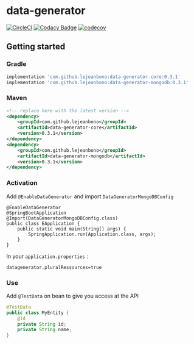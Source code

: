 # data-generator
[![CircleCI](https://img.shields.io/circleci/build/github/LeJeanbono/data-generator)](https://circleci.com/gh/LeJeanbono/data-generator)
[![Codacy Badge](https://img.shields.io/codacy/grade/f018f2014d6549a192e78f7476d480c7)](https://www.codacy.com/manual/jean.michel.lec/data-generator?utm_source=github.com&amp;utm_medium=referral&amp;utm_content=LeJeanbono/data-generator&amp;utm_campaign=Badge_Grade)
[![codecov](https://img.shields.io/codecov/c/github/LeJeanbono/data-generator)](https://codecov.io/gh/LeJeanbono/data-generator)
## Getting started
### Gradle
```groovy
implementation 'com.github.lejeanbono:data-generator-core:0.3.1'
implementation 'com.github.lejeanbono:data-generator-mongodb:0.3.1'
```
### Maven
```xml
<!-- replace here with the latest version -->
<dependency>
    <groupId>com.github.lejeanbono</groupId>
    <artifactId>data-generator-core</artifactId>
    <version>0.3.1</version>
</dependency>
<dependency>
    <groupId>com.github.lejeanbono</groupId>
    <artifactId>data-generator-mongodb</artifactId>
    <version>0.3.1</version>
</dependency>
```
### Activation
Add `@EnableDataGenerator` and import `DataGeneratorMongoDBConfig`
```
@EnableDataGenerator
@SpringBootApplication
@Import(DataGeneratorMongoDBConfig.class)
public class EApplication {
    public static void main(String[] args) {
		SpringApplication.run(Application.class, args);
	}
}
```
In your `application.properties` :
```
datagenerator.pluralRessources=true
```
### Use
Add `@TestData` on bean to give you access at the API 
```java
@TestData
public class MyEntity {
    @Id
    private String id;
    private String name;
}
```
